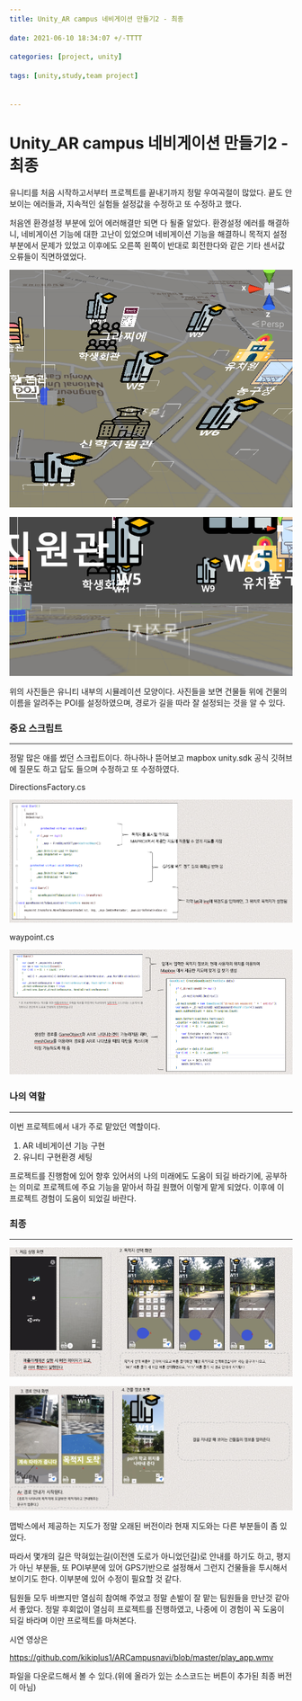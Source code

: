 ```yaml
---
title: Unity_AR campus 네비게이션 만들기2 - 최종

date: 2021-06-10 18:34:07 +/-TTTT

categories: [project, unity]

tags: [unity,study,team project] 


---
```




# Unity_AR campus 네비게이션 만들기2 - 최종

유니티를 처음 시작하고서부터 프로젝트를 끝내기까지 정말 우여곡절이 많았다. 끝도 안보이는 에러들과, 지속적인 실험들 설정값을 수정하고 또 수정하고 했다.

처음엔 환경설정 부분에 있어 에러해결만 되면 다 될줄 알았다. 환경설정 에러를 해결하니, 네비게이션 기능에 대한 고난이 있었으며 네비게이션 기능을 해결하니 목적지 설정부분에서 문제가 있었고 이후에도 오른쪽 왼쪽이 반대로 회전한다와 같은 기타 센서값 오류들이 직면하였었다.



![navi_2](/assets/poastimg/navi_6.PNG)

![navi_2](/assets/poastimg/navi_7.PNG)



위의 사진들은 유니티 내부의 시뮬레이션 모양이다. 사진들을 보면 건물들 위에 건물의 이름을 알려주는 POI를 설정하였으며, 경로가 길을 따라 잘 설정되는 것을 알 수 있다.



### 중요 스크립트

---

정말 많은 애를 썼던 스크립트이다.  하나하나 뜯어보고 mapbox unity.sdk 공식 깃허브에 질문도 하고 답도 들으며 수정하고 또 수정하였다.

DirectionsFactory.cs

![navi_2](/assets/poastimg/navi_2.PNG)





waypoint.cs

![navi_3](/assets/poastimg/navi_3.PNG)







### 나의 역할

---

이번 프로젝트에서 내가 주로 맡았던 역할이다. 

1. AR 네비게이션 기능 구현
2. 유니티 구현환경 세팅

프로젝트를 진행함에 있어 향후 있어서의 나의 미래에도 도움이 되길 바라기에, 공부하는 의미로 프로젝트에 주요 기능을 맡아서 하길 원했어 이렇게 맡게 되었다. 이후에 이 프로젝트 경험이 도움이 되었길 바란다.



### 최종 

---



![navi_4](/assets/poastimg/navi_4.PNG)



![navi_5](/assets/poastimg/navi_5.PNG)



맵박스에서 제공하는 지도가 정말 오래된 버전이라 현재 지도와는 다른 부분들이 좀 있었다.

따라서 몇개의 길은 막혀있는길(이전엔 도로가 아니었던길)로 안내를 하기도 하고, 평지가 아닌 부분들, 또 POI부분에 있어 GPS기반으로 설정해서 그런지 건물들을 투시해서 보이기도 한다. 이부분에 있어 수정이 필요할 것 같다.



팀원들 모두 바쁘지만 열심히 참여해 주었고 정말 손발이 잘 맡는 팀원들을 만난것 같아서 좋았다. 정말 후회없이 열심히 프로젝트를 진행하였고, 나중에 이 경험이 꼭 도움이 되길 바라며 이만 프로젝트를 마쳐본다. 



시연 영상은

https://github.com/kikiplus1/ARCampusnavi/blob/master/play_app.wmv

파일을 다운로드해서 볼 수 있다.(위에 올라가 있는 소스코드는 버튼이 추가된 최종 버전이 아님)
